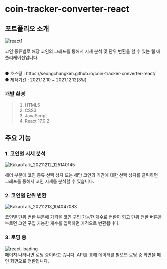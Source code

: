 # coin-tracker-converter-react

## 포트폴리오 소개
![react1](https://user-images.githubusercontent.com/74657556/145698675-d0e07911-da3a-4a9e-922e-eaa0c734a293.PNG)

코인 종류별로 해당 코인의 그래프를 통해서 시세 분석 및 단위 변환을 할 수 있는 웹 애플리케이션입니다.

<br>
● 호스팅 : https://seongchangkim.github.io/coin-tracker-converter-react/
<br>
● 제작기간 : 2021.12.10 ~ 2021.12.12(3일)

### 개발 환경
> 1. HTML5<br>
> 2. CSS3<br>
> 3. JavaScript
> 4. React 17.0.2

## 주요 기능
### 1. 코인별 시세 분석
![KakaoTalk_20211212_125140145](https://user-images.githubusercontent.com/74657556/145699655-a5c50cea-401c-4a27-9ec7-0c1a00532477.gif)
<br>

헤더 부분에 코인 종류 선택 상자 또는 해당 코인의 기간에 대한 선택 상자를 클릭하면 그래프를 통해서 코인 시세를 분석할 수 있습니다.

### 2. 코인별 단위 변환
![KakaoTalk_20211213_104047083](https://user-images.githubusercontent.com/74657556/145739762-eaf5b9a0-d3a7-4013-ab59-876a228bb3f0.gif)
<br>

코인별 단위 변환 부분에 가격을 코인 구입 가능한 개수로 변환이 되고 단위 전환 버튼을 누르면 코인 구입 가능한 개수를 입력하면 가격으로 변환됩니다.

### 3. 로딩 중
![react-loading](https://user-images.githubusercontent.com/74657556/145740687-9bddac42-5f24-45f2-9b80-644793c055cb.PNG)
<br>
페이지 나타나면 로딩 중이라고 뜹니다. API를 통해 데이터를 받으면 로딩 중 화면을 메인 화면으로 전환됩니다.
